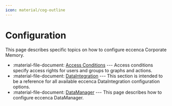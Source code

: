 ```yaml
---
icon: material/cog-outline
---
```

# Configuration

This page describes specific topics on how to configure eccenca Corporate Memory.

- :material-file-document: [Access Conditions](../configuration/access-conditions/index.md) --- Access conditions specify access rights for users and groups to graphs and actions.
- :material-file-document: [DataIntegration](../configuration/dataintegration/index.md) --- This section is intended to be a reference for all available eccenca DataIntegration configuration options.
- :material-file-document: [DataManager](../configuration/datamanager/index.md) --- This page describes how to configure eccenca DataManager.
